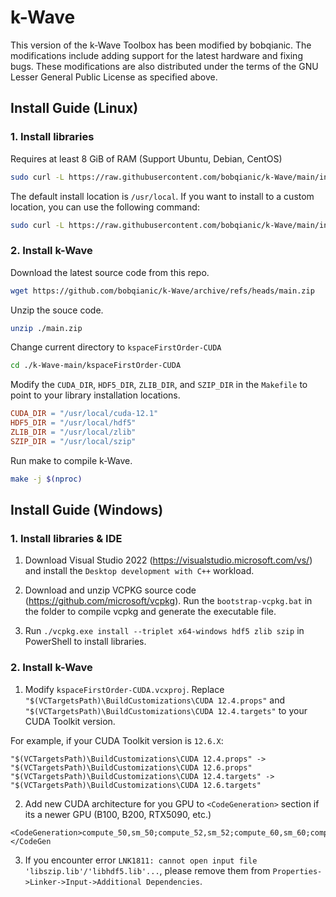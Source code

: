 # k-Wave
This version of the k-Wave Toolbox has been modified by bobqianic. The modifications include adding support for the latest hardware and fixing bugs. These modifications are also distributed under the terms of the GNU Lesser General Public License as specified above.

## Install Guide (Linux)
### 1. Install libraries
Requires at least 8 GiB of RAM (Support Ubuntu, Debian, CentOS) 
```bash
sudo curl -L https://raw.githubusercontent.com/bobqianic/k-Wave/main/install_lib.sh | bash
```
The default install location is `/usr/local`.
If you want to install to a custom location, you can use the following command:
```bash
sudo curl -L https://raw.githubusercontent.com/bobqianic/k-Wave/main/install_lib.sh HDF5_DIR ZLIB_DIR SZIP_DIR | bash
```
### 2. Install k-Wave
Download the latest source code from this repo.
```bash
wget https://github.com/bobqianic/k-Wave/archive/refs/heads/main.zip
```

Unzip the souce code.
```bash
unzip ./main.zip
```

Change current directory to `kspaceFirstOrder-CUDA`
```bash
cd ./k-Wave-main/kspaceFirstOrder-CUDA
```

Modify the `CUDA_DIR`, `HDF5_DIR`, `ZLIB_DIR`, and `SZIP_DIR` in the `Makefile` to point to your library installation locations.
```Makefile
CUDA_DIR = "/usr/local/cuda-12.1"
HDF5_DIR = "/usr/local/hdf5"
ZLIB_DIR = "/usr/local/zlib"
SZIP_DIR = "/usr/local/szip"
```

Run make to compile k-Wave.
```bash
make -j $(nproc)
```

## Install Guide (Windows)
### 1. Install libraries & IDE
1. Download Visual Studio 2022 (https://visualstudio.microsoft.com/vs/) and install the `Desktop development with C++` workload.
>
2. Download and unzip VCPKG source code (https://github.com/microsoft/vcpkg). Run the `bootstrap-vcpkg.bat` in the folder to compile vcpkg and generate the executable file.
>
3. Run `./vcpkg.exe install --triplet x64-windows hdf5 zlib szip` in PowerShell to install libraries.

### 2. Install k-Wave
1. Modify `kspaceFirstOrder-CUDA.vcxproj`. Replace `"$(VCTargetsPath)\BuildCustomizations\CUDA 12.4.props"` and `"$(VCTargetsPath)\BuildCustomizations\CUDA 12.4.targets"` to your CUDA Toolkit version.

For example, if your CUDA Toolkit version is `12.6.X`:
```
"$(VCTargetsPath)\BuildCustomizations\CUDA 12.4.props" -> "$(VCTargetsPath)\BuildCustomizations\CUDA 12.6.props"
"$(VCTargetsPath)\BuildCustomizations\CUDA 12.4.targets" -> "$(VCTargetsPath)\BuildCustomizations\CUDA 12.6.targets"
```
>
2. Add new CUDA architecture for you GPU to `<CodeGeneration>` section if its a newer GPU (B100, B200, RTX5090, etc.)
```
<CodeGeneration>compute_50,sm_50;compute_52,sm_52;compute_60,sm_60;compute_61,sm_61;compute_70,sm_70;compute_75,sm_75;compute_80,sm_80;compute_86,sm_86;compute_89,sm_89;compute_90,sm_90;</CodeGen
```
>
3. If you encounter error `LNK1811: cannot open input file 'libszip.lib'/'libhdf5.lib'...`, please remove them from `Properties->Linker->Input->Additional Dependencies`.

